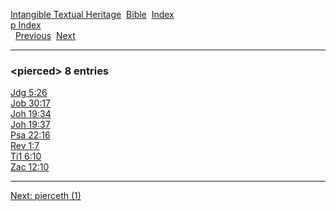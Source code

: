 [Intangible Textual Heritage](../../index)  [Bible](../index) 
[Index](index)   
[p Index](_p_)  
  [Previous](c08529)  [Next](c08531) 

------------------------------------------------------------------------

### &lt;pierced&gt; 8 entries

[Jdg 5:26](../kjv/jdg005.htm#026)  
[Job 30:17](../kjv/job030.htm#017)  
[Joh 19:34](../kjv/joh019.htm#034)  
[Joh 19:37](../kjv/joh019.htm#037)  
[Psa 22:16](../kjv/psa022.htm#016)  
[Rev 1:7](../kjv/rev001.htm#007)  
[Ti1 6:10](../kjv/ti1006.htm#010)  
[Zac 12:10](../kjv/zac012.htm#010)  

------------------------------------------------------------------------

[Next: pierceth (1)](c08531)
